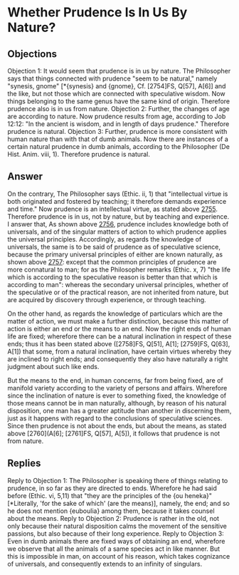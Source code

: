 # Whether Prudence Is In Us By Nature?
## Objections
Objection 1: It would seem that prudence is in us by nature. The Philosopher says that things connected with prudence "seem to be natural," namely "synesis, gnome" [*{synesis} and {gnome}, Cf. [2754]FS, Q[57], A[6]] and the like, but not those which are connected with speculative wisdom. Now things belonging to the same genus have the same kind of origin. Therefore prudence also is in us from nature.
Objection 2: Further, the changes of age are according to nature. Now prudence results from age, according to Job 12:12: "In the ancient is wisdom, and in length of days prudence." Therefore prudence is natural.
Objection 3: Further, prudence is more consistent with human nature than with that of dumb animals. Now there are instances of a certain natural prudence in dumb animals, according to the Philosopher (De Hist. Anim. viii, 1). Therefore prudence is natural.
## Answer
On the contrary, The Philosopher says (Ethic. ii, 1) that "intellectual virtue is both originated and fostered by teaching; it therefore demands experience and time." Now prudence is an intellectual virtue, as stated above [2755](A[4]). Therefore prudence is in us, not by nature, but by teaching and experience.
I answer that, As shown above [2756](A[3]), prudence includes knowledge both of universals, and of the singular matters of action to which prudence applies the universal principles. Accordingly, as regards the knowledge of universals, the same is to be said of prudence as of speculative science, because the primary universal principles of either are known naturally, as shown above [2757](A[6]): except that the common principles of prudence are more connatural to man; for as the Philosopher remarks (Ethic. x, 7) "the life which is according to the speculative reason is better than that which is according to man": whereas the secondary universal principles, whether of the speculative or of the practical reason, are not inherited from nature, but are acquired by discovery through experience, or through teaching.

On the other hand, as regards the knowledge of particulars which are the matter of action, we must make a further distinction, because this matter of action is either an end or the means to an end. Now the right ends of human life are fixed; wherefore there can be a natural inclination in respect of these ends; thus it has been stated above ([2758]FS, Q[51], A[1]; [2759]FS, Q[63], A[1]) that some, from a natural inclination, have certain virtues whereby they are inclined to right ends; and consequently they also have naturally a right judgment about such like ends.

But the means to the end, in human concerns, far from being fixed, are of manifold variety according to the variety of persons and affairs. Wherefore since the inclination of nature is ever to something fixed, the knowledge of those means cannot be in man naturally, although, by reason of his natural disposition, one man has a greater aptitude than another in discerning them, just as it happens with regard to the conclusions of speculative sciences. Since then prudence is not about the ends, but about the means, as stated above [2760](A[6]; [2761]FS, Q[57], A[5]), it follows that prudence is not from nature.
## Replies
Reply to Objection 1: The Philosopher is speaking there of things relating to prudence, in so far as they are directed to ends. Wherefore he had said before (Ethic. vi, 5,11) that "they are the principles of the {ou heneka}" [*Literally, 'for the sake of which' (are the means)], namely, the end; and so he does not mention {euboulia} among them, because it takes counsel about the means.
Reply to Objection 2: Prudence is rather in the old, not only because their natural disposition calms the movement of the sensitive passions, but also because of their long experience.
Reply to Objection 3: Even in dumb animals there are fixed ways of obtaining an end, wherefore we observe that all the animals of a same species act in like manner. But this is impossible in man, on account of his reason, which takes cognizance of universals, and consequently extends to an infinity of singulars.